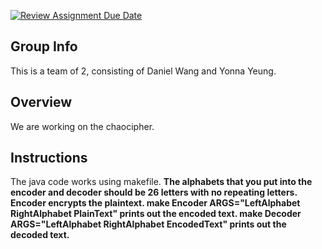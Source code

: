 [![Review Assignment Due Date](https://classroom.github.com/assets/deadline-readme-button-24ddc0f5d75046c5622901739e7c5dd533143b0c8e959d652212380cedb1ea36.svg)](https://classroom.github.com/a/ecp4su41)
## Group Info
This is a team of 2, consisting of Daniel Wang and Yonna Yeung.
## Overview
We are working on the chaocipher.
## Instructions
The java code works using makefile. <b/>
The alphabets that you put into the encoder and decoder should be 26 letters with no repeating letters. <b/>
Encoder encrypts the plaintext. <b/>
make Encoder ARGS="LeftAlphabet RightAlphabet PlainText" prints out the encoded text. <b/>
make Decoder ARGS="LeftAlphabet RightAlphabet EncodedText" prints out the decoded text. <b/>


